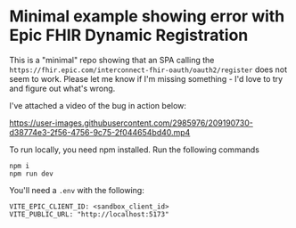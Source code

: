 # Minimal example showing error with Epic FHIR Dynamic Registration

This is a "minimal" repo showing that an SPA calling the `https://fhir.epic.com/interconnect-fhir-oauth/oauth2/register` does not seem to work. Please let me know if I'm missing something - I'd love to try and figure out what's wrong.

I've attached a video of the bug in action below:

https://user-images.githubusercontent.com/2985976/209190730-d38774e3-2f56-4756-9c75-2f044654bd40.mp4

To run locally, you need npm installed. Run the following commands

```
npm i
npm run dev
```

You'll need a `.env` with the following:

```
VITE_EPIC_CLIENT_ID: <sandbox_client_id>
VITE_PUBLIC_URL: "http://localhost:5173"
```

